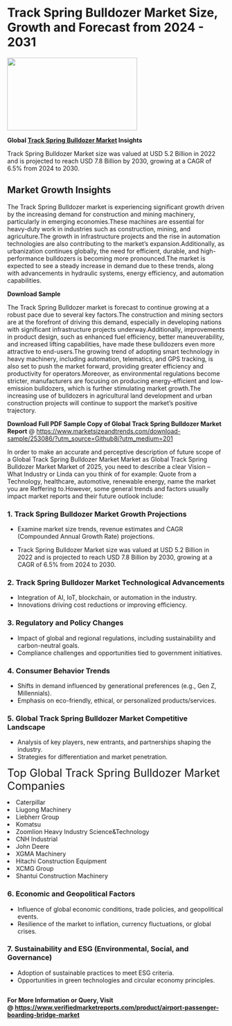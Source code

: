 <H1>Track Spring Bulldozer Market Size, Growth and Forecast from 2024 - 2031</H1><img class="aligncenter size-medium wp-image-584254" src="https://thirdeyenews.in/wp-content/uploads/2024/09/Global-Market-Research-300x168.jpeg" alt="" width="300" height="168" /><p><strong>Global&nbsp;<a href="https://www.marketsizeandtrends.com/download-sample/253086/?utm_source=Github8j?utm_medium=201">Track Spring Bulldozer Market</a> Insights</strong></p><p>Track Spring Bulldozer Market size was valued at USD 5.2 Billion in 2022 and is projected to reach USD 7.8 Billion by 2030, growing at a CAGR of 6.5% from 2024 to 2030.</p><p><h2>Market Growth Insights</h2> <p>The Track Spring Bulldozer market is experiencing significant growth driven by the increasing demand for construction and mining machinery, particularly in emerging economies.These machines are essential for heavy-duty work in industries such as construction, mining, and agriculture.The growth in infrastructure projects and the rise in automation technologies are also contributing to the market’s expansion.Additionally, as urbanization continues globally, the need for efficient, durable, and high-performance bulldozers is becoming more pronounced.The market is expected to see a steady increase in demand due to these trends, along with advancements in hydraulic systems, energy efficiency, and automation capabilities.</p> <p><strong>Download Sample</strong></p> <p>The Track Spring Bulldozer market is forecast to continue growing at a robust pace due to several key factors.The construction and mining sectors are at the forefront of driving this demand, especially in developing nations with significant infrastructure projects underway.Additionally, improvements in product design, such as enhanced fuel efficiency, better maneuverability, and increased lifting capabilities, have made these bulldozers even more attractive to end-users.The growing trend of adopting smart technology in heavy machinery, including automation, telematics, and GPS tracking, is also set to push the market forward, providing greater efficiency and productivity for operators.Moreover, as environmental regulations become stricter, manufacturers are focusing on producing energy-efficient and low-emission bulldozers, which is further stimulating market growth.The increasing use of bulldozers in agricultural land development and urban construction projects will continue to support the market’s positive trajectory.</p> <p><span class=""><strong>Download Full PDF Sample Copy of Global Track Spring Bulldozer Market Report</strong> @ <a href="https://www.marketsizeandtrends.com/download-sample/253086/?utm_source=Github8j?utm_medium=201" target="_blank">https://www.marketsizeandtrends.com/download-sample/253086/?utm_source=Github8j?utm_medium=201</a></span></p><p>In order to make an accurate and perceptive description of future scope of a Global&nbsp;Track Spring Bulldozer Market Market as Global&nbsp;Track Spring Bulldozer Market Market of 2025, you need to describe a clear Vision &ndash; What Industry or Linda can you think of for example: Quote from a Technology, healthcare, automotive, renewable energy, name the market you are Reffering to.However, some general trends and factors usually impact market reports and their future outlook include:</p><h3>1.&nbsp;<strong>Track Spring Bulldozer Market Growth Projections</strong></h3><ul><li>Examine market size trends, revenue estimates and CAGR (Compounded Annual Growth Rate) projections.</li><li><p>Track Spring Bulldozer Market size was valued at USD 5.2 Billion in 2022 and is projected to reach USD 7.8 Billion by 2030, growing at a CAGR of 6.5% from 2024 to 2030.</p></li></ul><h3>2.&nbsp;<strong>Track Spring Bulldozer Market Technological Advancements</strong></h3><ul><li>Integration of AI, IoT, blockchain, or automation in the industry.</li><li>Innovations driving cost reductions or improving efficiency.</li></ul><h3>3.&nbsp;<strong>Regulatory and Policy Changes</strong></h3><ul><li>Impact of global and regional regulations, including sustainability and carbon-neutral goals.</li><li>Compliance challenges and opportunities tied to government initiatives.</li></ul><h3>4.&nbsp;<strong>Consumer Behavior Trends</strong></h3><ul><li>Shifts in demand influenced by generational preferences (e.g., Gen Z, Millennials).</li><li>Emphasis on eco-friendly, ethical, or personalized products/services.</li></ul><h3>5.&nbsp;<strong>Global Track Spring Bulldozer Market Competitive Landscape</strong></h3><ul><li>Analysis of key players, new entrants, and partnerships shaping the industry.</li><li>Strategies for differentiation and market penetration.</li></ul><p data-pm-slice="1 1 []"><span style="color: inherit; font-family: inherit; font-size: 25px;">Top Global Track Spring Bulldozer Market Companies</span></p><div class="" data-test-id=""><p><li>Caterpillar</li><li> Liugong Machinery</li><li> Liebherr Group</li><li> Komatsu</li><li> Zoomlion Heavy Industry Science&Technology</li><li> CNH Industrial</li><li> John Deere</li><li> XGMA Machinery</li><li> Hitachi Construction Equipment</li><li> XCMG Group</li><li> Shantui Construction Machinery</li></p></div><h3>6.&nbsp;<strong>Economic and Geopolitical Factors</strong></h3><ul><li>Influence of global economic conditions, trade policies, and geopolitical events.</li><li>Resilience of the market to inflation, currency fluctuations, or global crises.</li></ul><h3>7.&nbsp;<strong>Sustainability and ESG (Environmental, Social, and Governance)</strong></h3><ul><li>Adoption of sustainable practices to meet ESG criteria.</li><li>Opportunities in green technologies and circular economy principles.</li></ul><h2><strong style="font-size: 14px;">For More Information or Query, Visit @&nbsp;</strong><a style="background-color: #ffffff; font-size: 14px;" href="https://www.marketsizeandtrends.com/report/track-spring-bulldozer-market/" target="_blank">https://www.verifiedmarketreports.com/product/airport-passenger-boarding-bridge-market</a></h2>